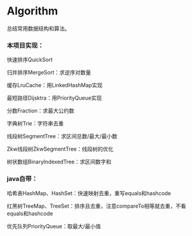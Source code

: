 # Algorithm

总结常用数据结构和算法。

### 本项目实现：

快速排序QuickSort

归并排序MergeSort：求逆序对数量

缓存LruCache：用LinkedHashMap实现

最短路径Dijsktra：用PriorityQueue实现

分数Fraction：求最大公约数

字典树Trie：字符串去重

线段树SegmentTree：求区间总数/最大/最小数

Zkw线段树ZkwSegmentTree：线段树的优化

树状数组BinaryIndexedTree：求区间数字和

### java自带：

哈希表HashMap、HashSet：快速映射去重，重写equals和hashcode

红黑树TreeMap、TreeSet：排序且去重，注意compareTo相等就去重，不看equals和hashcode

优先队列PriorityQueue：取最大/最小值
